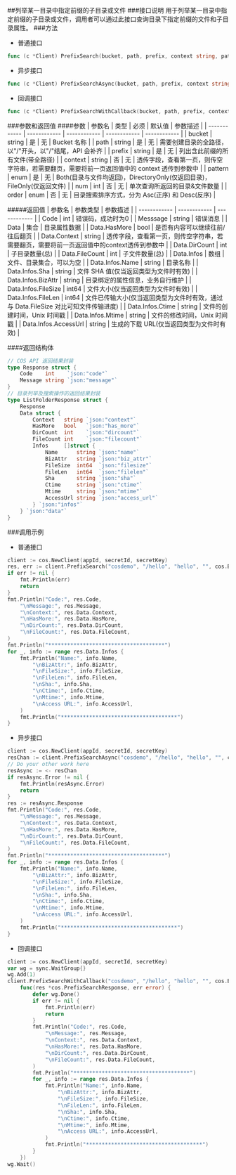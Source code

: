 ##列举某一目录中指定前缀的子目录或文件
###接口说明
用于列举某一目录中指定前缀的子目录或文件，调用者可以通过此接口查询目录下指定前缀的文件和子目录属性。
###方法
- 普通接口

```go
func (c *Client) PrefixSearch(bucket, path, prefix, context string, pattern ListPattern, num int, order ListOrder) (*ListFolderResponse, error)
```

- 异步接口

```go
func (c *Client) PrefixSearchAsync(bucket, path, prefix, context string, pattern ListPattern, num int, order ListOrder) <-chan *ListFolderAsyncResponse
```

- 回调接口

```go
func (c *Client) PrefixSearchWithCallback(bucket, path, prefix, context string, pattern ListPattern, num int, order ListOrder, callback func(*ListFolderResponse, error))
```

###参数和返回值
####参数
| 参数名  | 类型  | 必须  | 默认值  | 参数描述  |
| ------------ | ------------ | ------------ | ------------ | ------------ |
| bucket  | string  | 是  | 无  | Bucket 名称  |
| path  | string  | 是  | 无  | 需要创建目录的全路径，以"/"开头，以"/"结尾，API 会补齐 |
| prefix  | string  | 是  | 无  | 列出含此前缀的所有文件(带全路径)  |
| context  | string  | 否  | 无  | 透传字段，查看第一页，则传空字符串，若需要翻页，需要将前一页返回值中的 context 透传到参数中  |
| pattern  | enum  | 是  | 无  | Both(目录与文件均返回)，DirectoryOnly(仅返回目录)，FileOnly(仅返回文件)  |
| num  | int  | 否  | 无  | 单次查询所返回的目录&文件数量  |
| order  | enum  | 否  | 无  | 目录搜索排序方式，分为 Asc(正序) 和 Desc(反序)  |

#####返回值
| 参数名  | 参数类型  | 参数描述  |
| ------------ | ------------ | ------------ |
| Code  | int  | 错误码，成功时为0   |
| Messsage  | string  | 错误消息  |
| Data  | 集合  | 目录属性数据  |
| Data.HasMore  | bool  | 是否有内容可以继续往前/往后翻页  |
| Data.Context  | string  | 透传字段，查看第一页，则传空字符串，若需要翻页，需要将前一页返回值中的context透传到参数中  |
| Data.DirCount  | int  | 子目录数量(总)   |
| Data.FileCount  | int  | 子文件数量(总)   |
| Data.Infos  | 数组  | 文件、目录集合，可以为空  |
| Data.Infos.Name  | string  | 目录名称  |
| Data.Infos.Sha  | string  | 文件 SHA 值(仅当返回类型为文件时有效)  |
| Data.Infos.BizAttr  | string  | 目录绑定的属性信息，业务自行维护  |
| Data.Infos.FileSize  | int64  | 文件大小(仅当返回类型为文件时有效)  |
| Data.Infos.FileLen  | int64  | 文件已传输大小(仅当返回类型为文件时有效，通过与 Data.FileSize 对比可知文件传输进度)  |
| Data.Infos.Ctime  | string  | 文件的创建时间，Unix 时间戳  |
| Data.Infos.Mtime  | string  | 文件的修改时间，Unix 时间戳  |
| Data.Infos.AccessUrl  | string  | 生成的下载 URL(仅当返回类型为文件时有效)  |

####返回结构体

```go
// COS API 返回结果封装
type Response struct {
	Code    int    `json:"code"`
	Message string `json:"message"`
}
// 目录列举及搜索操作的返回结果封装
type ListFolderResponse struct {
	Response
	Data struct {
		Context   string `json:"context"`
		HasMore   bool   `json:"has_more"`
		DirCount  int    `json:"dircount"`
		FileCount int    `json:"filecount"`
		Infos     []struct {
			Name      string `json:"name"`
			BizAttr   string `json:"biz_attr"`
			FileSize  int64  `json:"filesize"`
			FileLen   int64  `json:"filelen"`
			Sha       string `json:"sha"`
			Ctime     string `json:"ctime"`
			Mtime     string `json:"mtime"`
			AccessUrl string `json:"access_url"`
		} `json:"infos"`
	} `json:"data"`
}
```

###调用示例
- 普通接口

```go
client := cos.NewClient(appId, secretId, secretKey)
res, err := client.PrefixSearch("cosdemo", "/hello", "hello", "", cos.Both, 100, cos.Asc)
if err != nil {
    fmt.Println(err)
    return
}
fmt.Println("Code:", res.Code,
    "\nMessage:", res.Message,
    "\nContext:", res.Data.Context,
    "\nHasMore:", res.Data.HasMore,
    "\nDirCount:", res.Data.DirCount,
    "\nFileCount:", res.Data.FileCount,
)
fmt.Println("*************************************")
for _, info := range res.Data.Infos {
    fmt.Println("Name:", info.Name,
        "\nBizAttr:", info.BizAttr,
        "\nFileSize:", info.FileSize,
        "\nFileLen:", info.FileLen,
        "\nSha:", info.Sha,
        "\nCtime:", info.Ctime,
        "\nMtime:", info.Mtime,
        "\nAccess URL:", info.AccessUrl,
    )
    fmt.Println("*************************************")
}
```

- 异步接口

```go
client := cos.NewClient(appId, secretId, secretKey)
resChan := client.PrefixSearchAsync("cosdemo", "/hello", "hello", "", cos.Both, 100, cos.Asc)
// Do your other work here
resAsync := <- resChan
if resAsync.Error != nil {
    fmt.Println(resAsync.Error)
    return
}
res := resAsync.Response
fmt.Println("Code:", res.Code,
    "\nMessage:", res.Message,
    "\nContext:", res.Data.Context,
    "\nHasMore:", res.Data.HasMore,
    "\nDirCount:", res.Data.DirCount,
    "\nFileCount:", res.Data.FileCount,
)
fmt.Println("*************************************")
for _, info := range res.Data.Infos {
    fmt.Println("Name:", info.Name,
        "\nBizAttr:", info.BizAttr,
        "\nFileSize:", info.FileSize,
        "\nFileLen:", info.FileLen,
        "\nSha:", info.Sha,
        "\nCtime:", info.Ctime,
        "\nMtime:", info.Mtime,
        "\nAccess URL:", info.AccessUrl,
    )
    fmt.Println("*************************************")
}
```

- 回调接口

```go
client := cos.NewClient(appId, secretId, secretKey)
var wg = sync.WaitGroup{}
wg.Add(1)
client.PrefixSearchWithCallback("cosdemo", "/hello", "hello", "", cos.Both, 100, cos.Asc,
    func(res *cos.PrefixSearchResponse, err error) {
        defer wg.Done()
        if err != nil {
            fmt.Println(err)
            return
        }
        fmt.Println("Code:", res.Code,
            "\nMessage:", res.Message,
            "\nContext:", res.Data.Context,
            "\nHasMore:", res.Data.HasMore,
            "\nDirCount:", res.Data.DirCount,
            "\nFileCount:", res.Data.FileCount,
        )
        fmt.Println("*************************************")
        for _, info := range res.Data.Infos {
            fmt.Println("Name:", info.Name,
                "\nBizAttr:", info.BizAttr,
                "\nFileSize:", info.FileSize,
                "\nFileLen:", info.FileLen,
                "\nSha:", info.Sha,
                "\nCtime:", info.Ctime,
                "\nMtime:", info.Mtime,
                "\nAccess URL:", info.AccessUrl,
            )
            fmt.Println("*************************************")
        }
    })
wg.Wait()
```
